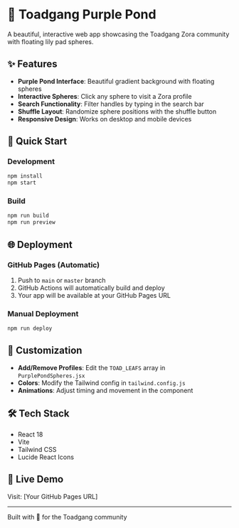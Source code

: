 # 🐸 Toadgang Purple Pond

A beautiful, interactive web app showcasing the Toadgang Zora community with floating lily pad spheres.

## ✨ Features

- **Purple Pond Interface**: Beautiful gradient background with floating spheres
- **Interactive Spheres**: Click any sphere to visit a Zora profile
- **Search Functionality**: Filter handles by typing in the search bar
- **Shuffle Layout**: Randomize sphere positions with the shuffle button
- **Responsive Design**: Works on desktop and mobile devices

## 🚀 Quick Start

### Development
```bash
npm install
npm start
```

### Build
```bash
npm run build
npm run preview
```

## 🌐 Deployment

### GitHub Pages (Automatic)
1. Push to `main` or `master` branch
2. GitHub Actions will automatically build and deploy
3. Your app will be available at your GitHub Pages URL

### Manual Deployment
```bash
npm run deploy
```

## 🎨 Customization

- **Add/Remove Profiles**: Edit the `TOAD_LEAFS` array in `PurplePondSpheres.jsx`
- **Colors**: Modify the Tailwind config in `tailwind.config.js`
- **Animations**: Adjust timing and movement in the component

## 🛠️ Tech Stack

- React 18
- Vite
- Tailwind CSS
- Lucide React Icons

## 📱 Live Demo

Visit: [Your GitHub Pages URL]

---

Built with 💜 for the Toadgang community


